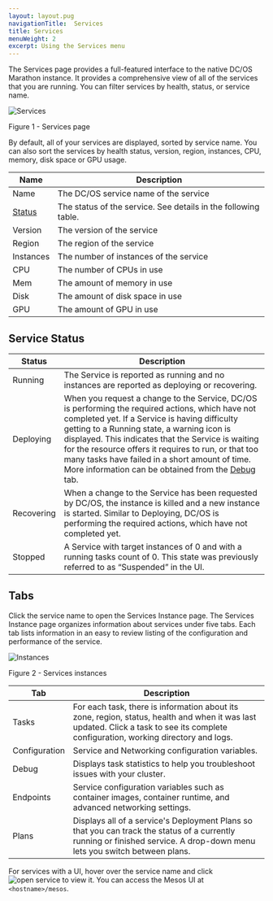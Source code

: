 ```yaml
---
layout: layout.pug
navigationTitle:  Services
title: Services
menuWeight: 2
excerpt: Using the Services menu
---
```


The Services page provides a full-featured interface to the native DC/OS Marathon instance. It provides a comprehensive view of all of the services that you are running. You can filter services by health, status, or service name.

![Services](/1.13/img/services-ee.png)

Figure 1 - Services page

By default, all of your services are displayed, sorted by service name. You can also sort the services by health status, version, region, instances, CPU, memory, disk space or GPU usage.

| Name | Description |
|----------------|------------------|
| Name | The DC/OS service name of the service |
| [Status](#service-status) | The status of the service. See details in the following table.|
| Version | The version of the service |
| Region | The region of the service |
| Instances | The number of instances of the service|
| CPU | The number of CPUs in use |
| Mem | The amount of memory in use |
| Disk | The amount of disk space in use |
| GPU | The amount of GPU in use |

## Service Status

| Status | Description |
|----------|----------------|
| Running | The Service is reported as running and no instances are reported as deploying or recovering. |
| Deploying | When you request a change to the Service, DC/OS is performing the required actions, which have not completed yet. If a Service is having difficulty getting to a Running state, a warning icon is displayed. This indicates that the Service is waiting for the resource offers it requires to run, or that too many tasks have failed in a short amount of time. More information can be obtained from the [Debug](#debug) tab. |
| Recovering| When a change to the Service has been requested by DC/OS, the instance is killed and a new instance is started. Similar to Deploying, DC/OS is performing the required actions, which have not completed yet. |
| Stopped | A Service with target instances of 0 and with a running tasks count of 0. This state was previously referred to as “Suspended” in the UI. |

## Tabs

Click the service name to open the Services Instance page. The Services Instance page organizes information about services under five tabs. Each tab lists information in an easy to review listing of the configuration and performance of the service.

![Instances](/1.13/img/services-instances-panel.png)

Figure 2 - Services instances 



| Tab | Description |
|------------------|----------------|
| Tasks | For each task, there is information about its zone, region, status, health and when it was last updated. Click a task to see its complete configuration, working directory and logs.  |
| Configuration |  Service and Networking configuration variables. |
| <a name="debug"></a>Debug |  Displays task statistics to help you troubleshoot issues with your cluster. |
| Endpoints |  Service configuration variables such as container images, container runtime, and advanced networking settings. |
| Plans | Displays all of a service's Deployment Plans so that you can track the status of a currently running or finished service. A drop-down menu lets you switch between plans. |

For services with a UI, hover over the service name and click ![open service](/1.13/img/open-service.png) to view it. You can access the Mesos UI at `<hostname>/mesos`.

